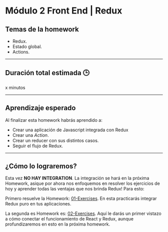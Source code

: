 # Módulo 2 Front End | Redux

## Temas de la homework

-  Redux.
-  Estado global.
-  Actions.

---

## Duración total estimada 🕒

x minutos

---

## Aprendizaje esperado

Al finalizar esta homework habrás aprendido a:

-  Crear una aplicación de Javascript integrada con Redux
-  Crear una _Action_.
-  Crear un reducer con sus distintos casos.
-  Seguir el flujo de Redux.

---

## ¿Cómo lo lograremos?

Esta vez **NO HAY INTEGRATION**. La integración se hará en la próxima Homework, asique por ahora nos enfoquemos en resolver los ejercicios de hoy y aprender todas las ventajas que nos brinda Redux! Para esto:

Primero resuelve la Homework: [01-Exercises](./01%20-%20Exercises/README.md). En esta practicarás integrar Redux puro en tus aplicaciones.

La segunda es Homework es: [02-Exercises](./02%20-%20Exercises/README.md). Aquí le darás un primer vistazo a cómo conectar el funcionamiento de React y Redux, aunque profundizaremos en esto en la próxima homework.
